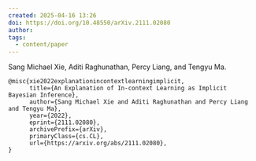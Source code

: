 ```yaml
---
created: 2025-04-16 13:26
doi: https://doi.org/10.48550/arXiv.2111.02080
author: 
tags:
  - content/paper
---
```

Sang Michael Xie, Aditi Raghunathan, Percy Liang, and Tengyu Ma.

```
@misc{xie2022explanationincontextlearningimplicit,
      title={An Explanation of In-context Learning as Implicit Bayesian Inference}, 
      author={Sang Michael Xie and Aditi Raghunathan and Percy Liang and Tengyu Ma},
      year={2022},
      eprint={2111.02080},
      archivePrefix={arXiv},
      primaryClass={cs.CL},
      url={https://arxiv.org/abs/2111.02080}, 
}
```